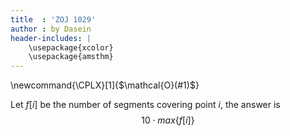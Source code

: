 ```yaml
---
title  : 'ZOJ 1029'
author : by Dasein
header-includes: |
    \usepackage{xcolor}
    \usepackage{amsthm}
---
```

<!-- latex macros -->
\newcommand{\CPLX}[1]{$\mathcal{O}(#1)$} <!-- complexity notation -->

<!-- main -->
Let $f[i]$ be the number of segments covering point $i$, the answer is
$$
    10 \cdot max\{f[i]\}
$$